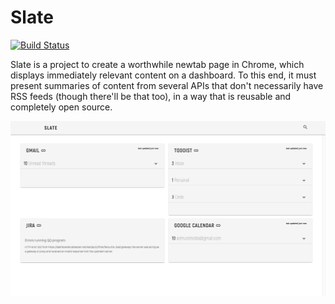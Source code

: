 Slate
============

[![Build Status](https://semaphoreci.com/api/v1/edmundnoble/slate/branches/disable-apps/badge.svg)](https://semaphoreci.com/edmundnoble/slate)

Slate is a project to create a worthwhile newtab page in Chrome, which displays immediately relevant content on a dashboard. To this end, it must present summaries of content from several APIs that don't necessarily have RSS feeds (though there'll be that too), in a way that is reusable and completely open source.

![Demo screenshot](/DemoScreenshot.png?raw=true "Demo screenshot")
